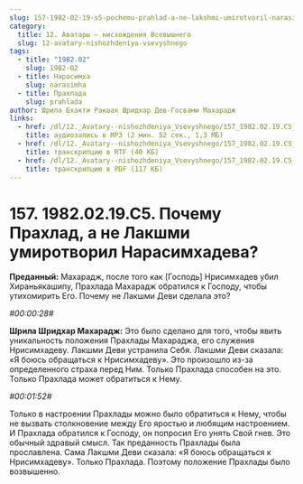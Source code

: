 ```yaml
---
slug: 157-1982-02-19-s5-pochemu-prahlad-a-ne-lakshmi-umirotvoril-narasimhadeva
category:
  title: 12. Аватары — нисхождения Всевышнего
  slug: 12-avatary-nishozhdeniya-vsevyshnego
tags:
  - title: "1982.02"
    slug: 1982-02
  - title: Нарасимха
    slug: narasimha
  - title: Прахлада
    slug: prahlada
author: Шрила Бхакти Ракшак Шридхар Дев-Госвами Махарадж
links:
  - href: /dl/12._Avatary--nishozhdeniya_Vsevyshnego/157_1982.02.19.C5_SridharMj_Pochemu_Prahlad_a_ne_Lakshmi_umirotvoril_Narasimhadeva.mp3
    title: аудиозапись в MP3 (2 мин. 52 сек., 1,3 МБ)
  - href: /dl/12._Avatary--nishozhdeniya_Vsevyshnego/157_1982.02.19.C5_SridharMj_Pochemu_Prahlad_a_ne_Lakshmi_umirotvoril_Narasimhadeva.rtf
    title: транскрипцию в RTF (40 КБ)
  - href: /dl/12._Avatary--nishozhdeniya_Vsevyshnego/157_1982.02.19.C5_SridharMj_Pochemu_Prahlad_a_ne_Lakshmi_umirotvoril_Narasimhadeva.pdf
    title: транскрипцию в PDF (117 КБ)
---
```


# 157. 1982.02.19.С5. Почему Прахлад, а не Лакшми умиротворил Нарасимхадева?

**Преданный:** Махарадж, после того как [Господь] Нрисимхадев убил Хираньякашипу, Прахлада Махарадж обратился к Господу, чтобы утихомирить Его. Почему не Лакшми Деви сделала это?

*#00:00:28#*

**Шрила Шридхар Махарадж:** Это было сделано для того, чтобы явить уникальность положения Прахлады Махараджа, его служения Нрисимхадеву. Лакшми Деви устранила Себя. Лакшми Деви сказала: «Я боюсь обращаться к Нрисимхадеву». Это произошло из-за определенного страха перед Ним. Только Прахлада способен на это. Только Прахлада может обратиться к Нему.

*#00:01:52#*

Только в настроении Прахлады можно было обратиться к Нему, чтобы не вызвать столкновение между Его яростью и любящим настроением. И Прахлада обратился к Господу, он попросил Его унять Свой гнев. Это обычный здравый смысл. Так преданность Прахлады была прославлена. Сама Лакшми Деви сказала: «Я боюсь обращаться к Нрисимхадеву». Только Прахлада. Поэтому положение Прахлады было возвышенно.

